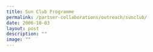 ```yaml
---
title: Sun Club Programme
permalink: /partner-collaborations/outreach/sunclub/
date: 2006-10-03
layout: post
description: ""
image: ""
---
```

